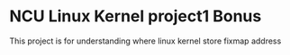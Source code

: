 # NCU Linux Kernel project1 Bonus
This project is for understanding where linux kernel store fixmap address
